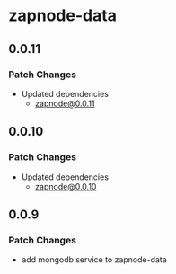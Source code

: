 # zapnode-data

## 0.0.11

### Patch Changes

- Updated dependencies
  - zapnode@0.0.11

## 0.0.10

### Patch Changes

- Updated dependencies
  - zapnode@0.0.10

## 0.0.9

### Patch Changes

- add mongodb service to zapnode-data
